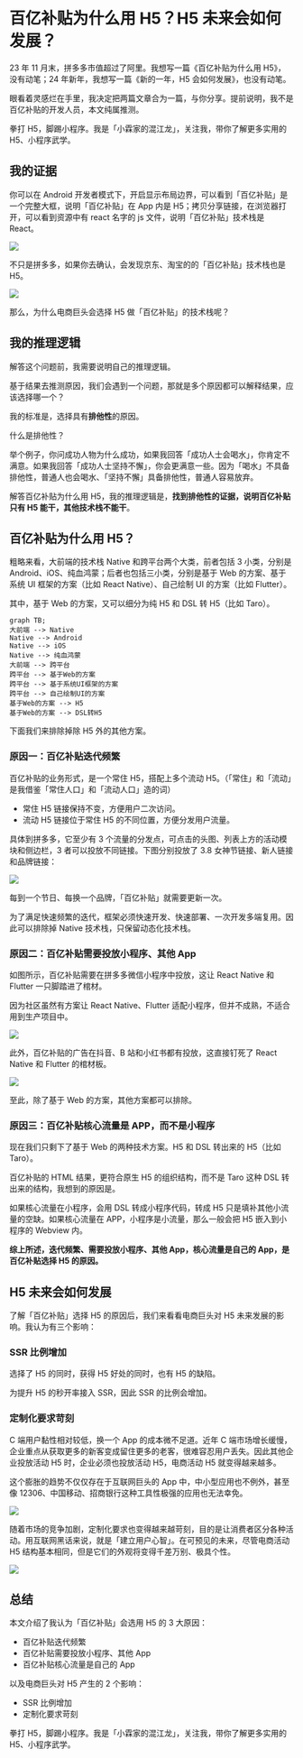 # 百亿补贴为什么用 H5？H5 未来会如何发展？

23 年 11 月末，拼多多市值超过了阿里。我想写一篇《百亿补贴为什么用 H5》，没有动笔；24 年新年，我想写一篇《新的一年，H5 会如何发展》，也没有动笔。

眼看着灵感烂在手里，我决定把两篇文章合为一篇，与你分享。提前说明，我不是百亿补贴的开发人员，本文纯属推测。

拳打 H5，脚踢小程序。我是「小霖家的混江龙」，关注我，带你了解更多实用的 H5、小程序武学。

## 我的证据

你可以在 Android 开发者模式下，开启显示布局边界，可以看到「百亿补贴」是一个完整大框，说明「百亿补贴」在 App 内是 H5；拷贝分享链接，在浏览器打开，可以看到资源中有 react 名字的 js 文件，说明「百亿补贴」技术栈是 React。

![](./img/pdd-stack.png)

不只是拼多多，如果你去确认，会发现京东、淘宝的的「百亿补贴」技术栈也是 H5。

![](./img/pdd-jd-taobao.png)

那么，为什么电商巨头会选择 H5 做「百亿补贴」的技术栈呢？

## 我的推理逻辑

解答这个问题前，我需要说明自己的推理逻辑。

基于结果去推测原因，我们会遇到一个问题，那就是多个原因都可以解释结果，应该选择哪一个？

我的标准是，选择具有**排他性**的原因。

什么是排他性？

举个例子，你问成功人物为什么成功，如果我回答「成功人士会喝水」，你肯定不满意。如果我回答「成功人士坚持不懈」，你会更满意一些。因为「喝水」不具备排他性，普通人也会喝水、「坚持不懈」具备排他性，普通人容易放弃。

解答百亿补贴为什么用 H5，我的推理逻辑是，**找到排他性的证据，说明百亿补贴只有 H5 能干，其他技术栈不能干**。

## 百亿补贴为什么用 H5？

粗略来看，大前端的技术栈 Native 和跨平台两个大类，前者包括 3 小类，分别是 Android、iOS、纯血鸿蒙；后者也包括三小类，分别是基于 Web 的方案、基于系统 UI 框架的方案（比如 React Native）、自己绘制 UI 的方案（比如 Flutter）。

其中，基于 Web 的方案，又可以细分为纯 H5 和 DSL 转 H5（比如 Taro）。

```mermaid
graph TB;
大前端 --> Native
Native --> Android
Native --> iOS
Native --> 纯血鸿蒙
大前端 --> 跨平台
跨平台 --> 基于Web的方案
跨平台 --> 基于系统UI框架的方案
跨平台 --> 自己绘制UI的方案
基于Web的方案 --> H5
基于Web的方案 --> DSL转H5
```

下面我们来排除掉除 H5 外的其他方案。

### 原因一：百亿补贴迭代频繁

百亿补贴的业务形式，是一个常住 H5，搭配上多个流动 H5。（「常住」和「流动」是我借鉴「常住人口」和「流动人口」造的词）

- 常住 H5 链接保持不变，方便用户二次访问。
- 流动 H5 链接位于常住 H5 的不同位置，方便分发用户流量。

具体到拼多多，它至少有 3 个流量的分发点，可点击的头图、列表上方的活动模块和侧边栏，3 者可以投放不同链接。下图分别投放了 3.8 女神节链接、新人链接和品牌链接：

![](./img/pdd-activity.png)

每到一个节日、每换一个品牌，「百亿补贴」就需要更新一次。

为了满足快速频繁的迭代，框架必须快速开发、快速部署、一次开发多端复用。因此可以排除掉 Native 技术栈，只保留动态化技术栈。

### 原因二：百亿补贴需要投放小程序、其他 App

如图所示，百亿补贴需要在拼多多微信小程序中投放，这让 React Native 和 Flutter 一只脚踏进了棺材。

因为社区虽然有方案让 React Native、Flutter 适配小程序，但并不成熟，不适合用到生产项目中。

![](./img/pdd-wx.png)

此外，百亿补贴的广告在抖音、B 站和小红书都有投放，这直接钉死了 React Native 和 Flutter 的棺材板。

![](./img/pdd-advertisement.png)

至此，除了基于 Web 的方案，其他方案都可以排除。

### 原因三：百亿补贴核心流量是 APP，而不是小程序

现在我们只剩下了基于 Web 的两种技术方案。H5 和 DSL 转出来的 H5（比如 Taro）。

百亿补贴的 HTML 结果，更符合原生 H5 的组织结构，而不是 Taro 这种 DSL 转出来的结构，我想到的原因是。

如果核心流量在小程序，会用 DSL 转成小程序代码，转成 H5 只是填补其他小流量的空缺。如果核心流量在 APP，小程序是小流量，那么一般会把 H5 嵌入到小程序的 Webview 内。

**综上所述，迭代频繁、需要投放小程序、其他 App，核心流量是自己的 App，是百亿补贴选择 H5 的原因。**

## H5 未来会如何发展

了解「百亿补贴」选择 H5 的原因后，我们来看看电商巨头对 H5 未来发展的影响。我认为有三个影响：

### SSR 比例增加

选择了 H5 的同时，获得 H5 好处的同时，也有 H5 的缺陷。

为提升 H5 的秒开率接入 SSR，因此 SSR 的比例会增加。

### 定制化要求苛刻

C 端用户黏性相对较低，换一个 App 的成本微不足道。近年 C 端市场增长缓慢，企业重点从获取更多的新客变成留住更多的老客，很难容忍用户丢失。因此其他企业投放活动 H5 时，企业必须也投放活动 H5，电商活动 H5 就变得越来越多。

这个膨胀的趋势不仅仅存在于互联网巨头的 App 中，中小型应用也不例外，甚至像 12306、中国移动、招商银行这种工具性极强的应用也无法幸免。

![](./img/12306-yidong-zhaoshang.png)

随着市场的竞争加剧，定制化要求也变得越来越苛刻，目的是让消费者区分各种活动。用互联网黑话来说，就是「建立用户心智」。在可预见的未来，尽管电商活动 H5 结构基本相同，但是它们的外观将变得千差万别、极具个性。

![](./img/fluid.png)

## 总结

本文介绍了我认为「百亿补贴」会选用 H5 的 3 大原因：

- 百亿补贴迭代频繁
- 百亿补贴需要投放小程序、其他 App
- 百亿补贴核心流量是自己的 App

以及电商巨头对 H5 产生的 2 个影响：

- SSR 比例增加
- 定制化要求苛刻

拳打 H5，脚踢小程序。我是「小霖家的混江龙」，关注我，带你了解更多实用的 H5、小程序武学。
